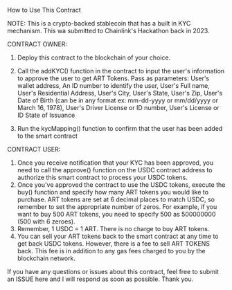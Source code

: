 How to Use This Contract

NOTE: This is a crypto-backed stablecoin that has a built in KYC mechanism. This wa submitted to Chainlink's Hackathon back in 2023.

CONTRACT OWNER:

1. Deploy this contract to the blockchain of your choice.

2. Call the addKYC() function in the contract to input the user's information to approve the user to get ART Tokens. Pass as parameters:
                    User's wallet address,
                    An ID number to identify the user,
                    User's Full name,
                    User's Residential Address,
                    User's City,
                    User's State,
                    User's Zip,
                    User's Date of Birth (can be in any format ex: mm-dd-yyyy or mm/dd/yyyy or March 16, 1978),
                    User's Driver License or ID number,
                    User's License or ID State of Issuance

3. Run the kycMapping() function to confirm that the user has been added to the smart contract

CONTRACT USER:

1. Once you receive notification that your KYC has been approved, you need to call the approve() function on the USDC contract address to authorize this smart contract to process your USDC tokens.
2. Once you've approved the contract to use the USDC tokens, execute the buy() function and specify how many ART tokens you would like to purchase. ART tokens are set at 6 decimal places to match USDC, so remember to set the appropriate number of zeros. For example, if you want to buy 500 ART tokens, you need to specify 500 as 500000000 (500 with 6 zeroes).
3. Remember, 1 USDC = 1 ART. There is no charge to buy ART tokens.
4. You can sell your ART tokens back to the smart contract at any time to get back USDC tokens. However, there is a fee to sell ART TOKENS back. This fee is in addition to any gas fees charged to you by the blockchain network.

If you have any questions or issues about this contract, feel free to submit an ISSUE here and I will respond as soon as possible.  Thank you.
